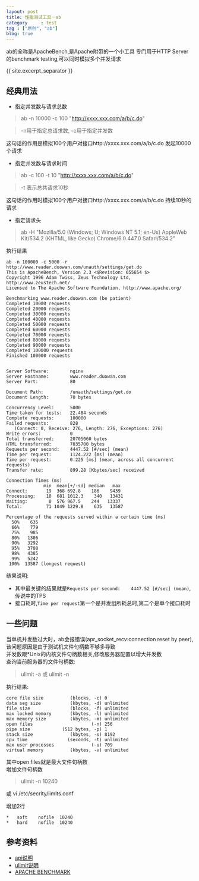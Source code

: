 ```yaml
---
layout: post
title: 性能测试工具－ab
category     : test
tag : ["原创", "ab"]
blog: true
---
```

ab的全称是ApacheBench,是Apache附带的一个小工具
专门用于HTTP Server的benchmark testing,可以同时模拟多个并发请求

{{ site.excerpt_separator }}

## 经典用法
* 指定并发数与请求总数

> ab -n 10000 -c 100 "http://xxxx.xxx.com/a/b/c.do"

> -n用于指定总请求数, -c用于指定并发数

这句话的作用是模拟100个用户对接口http://xxxx.xxx.com/a/b/c.do 发起10000个请求

* 指定并发数与请求时间

> ab -c 100 -t 10 "http://xxxx.xxx.com/a/b/c.do"

> -t 表示总共请求10秒

这句话的作用时模拟100个用户对接口http://xxxx.xxx.com/a/b/c.do 持续10秒的请求

* 指定请求头

> ab -H "Mozilla/5.0 (Windows; U; Windows NT 5.1; en-Us) AppleWeb Kit/534.2 (KHTML, like Gecko) Chrome/6.0.447.0 Safari/534.2"

执行结果

```
ab -n 100000 -c 5000 -r http://www.reader.duowan.com/unauth/settings/get.do   
This is ApacheBench, Version 2.3 <$Revision: 655654 $>
Copyright 1996 Adam Twiss, Zeus Technology Ltd, http://www.zeustech.net/
Licensed to The Apache Software Foundation, http://www.apache.org/

Benchmarking www.reader.duowan.com (be patient)
Completed 10000 requests
Completed 20000 requests
Completed 30000 requests
Completed 40000 requests
Completed 50000 requests
Completed 60000 requests
Completed 70000 requests
Completed 80000 requests
Completed 90000 requests
Completed 100000 requests
Finished 100000 requests


Server Software:        nginx
Server Hostname:        www.reader.duowan.com
Server Port:            80

Document Path:          /unauth/settings/get.do
Document Length:        70 bytes

Concurrency Level:      5000
Time taken for tests:   22.484 seconds
Complete requests:      100000
Failed requests:        828
   (Connect: 0, Receive: 276, Length: 276, Exceptions: 276)
Write errors:           0
Total transferred:      20705060 bytes
HTML transferred:       7035700 bytes
Requests per second:    4447.52 [#/sec] (mean)
Time per request:       1124.222 [ms] (mean)
Time per request:       0.225 [ms] (mean, across all concurrent requests)
Transfer rate:          899.28 [Kbytes/sec] received

Connection Times (ms)
              min  mean[+/-sd] median   max
Connect:       19  368 692.8    186    9439
Processing:    10  681 1012.3    340   13431
Waiting:        0  576 967.5    244   13337
Total:         71 1049 1229.8    635   13587

Percentage of the requests served within a certain time (ms)
  50%    635
  66%    779
  75%    985
  80%   1306
  90%   3292
  95%   3708
  98%   4385
  99%   5242
 100%  13587 (longest request)
```

结果说明:

- 其中最关键的结果就是`Requests per second:    4447.52 [#/sec] (mean)`,传说中的TPS
- 接口耗时,`Time per request`第一个是并发组所耗总时,第二个是单个接口耗时

## 一些问题
当单机并发数过大时，ab会报错误(apr_socket_recv:connection reset by peer), 该问题原因是由于测试机文件句柄数不够多导致<br/>
并发数跟*Unix的内核文件句柄数相关,修改服务器配置以增大并发数<br/>
查询当前服务器的文件句柄数:<br/>
> ulimit -a 
> 或
> ulimit -n

执行结果:

```
core file size          (blocks, -c) 0
data seg size           (kbytes, -d) unlimited
file size               (blocks, -f) unlimited
max locked memory       (kbytes, -l) unlimited
max memory size         (kbytes, -m) unlimited
open files                      (-n) 256
pipe size            (512 bytes, -p) 1
stack size              (kbytes, -s) 8192
cpu time               (seconds, -t) unlimited
max user processes              (-u) 709
virtual memory          (kbytes, -v) unlimited
```

其中open files就是最大文件句柄数<br/>
增加文件句柄数
> ulimit -n 10240

或 vi /etc/secrity/limits.conf<br/>

增加2行

```
*	soft	nofile	10240
*	hard	nofile	10240
```

## 参考资料
- [api说明](http://httpd.apache.org/docs/2.0/programs/ab.html)
- [ulimit说明](http://blog.yufeng.info/archives/1380)
- [APACHE BENCHMARK](http://mo2g.com/view/38/)
